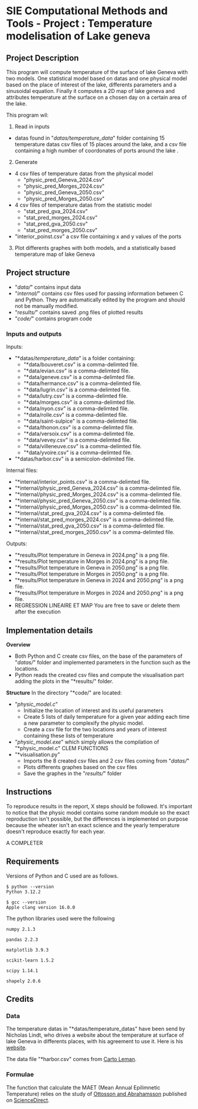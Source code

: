 # SIE Computational Methods and Tools - Project : Temperature modelisation of Lake geneva

## Project Description

This program will compute temperature of the surface of lake Geneva with two models.
One statistical model based on datas and one physical model based on the place of interest of the lake, differents parameters and a sinusoidal equation.
Finally it computes a 2D map of lake geneva and attributes temperature at the surface on a chosen day on a certain area of the lake. 

This program wil:
1. Read in inputs
  - datas found in "*datas/temperature_data*" folder containing 15 temperature datas csv files of 15 places around the lake, and a csv file containing a high number of coordonates of ports around the lake .
2. Generate
  - 4 csv files of temperature datas from the physical model
    - "physic_pred_Geneva_2024.csv"
    - "physic_pred_Morges_2024.csv"
    - "physic_pred_Geneva_2050.csv"
    - "physic_pred_Morges_2050.csv"
  - 4 csv files of temperature datas from the statistic model
    - "stat_pred_gva_2024.csv"
    - "stat_pred_morges_2024.csv"
    - "stat_pred_gva_2050.csv"
    - "stat_pred_morges_2050.csv"
  - "interior_poinst.csv" a csv file containing x and y values of the ports
3. Plot differents graphes with both models, and a statistically based temperature map of lake Geneva

## Project structure

- "*data/*" contains input data
- "*internal/*" contains csv files used for passing information between C and Python. They are automatically
edited by the program and should not be manually modified.
- "*results/*" contains saved .png files of plotted results
- "*code/*" contains program code

### Inputs and outputs

Inputs:
- "*datas/*temperature_data*" is a folder containing:
  - "*data/bouveret.csv" is a comma-delimted file.
  - "*data/evian.csv" is a comma-delimted file.
  - "*data/geneve.csv" is a comma-delimted file.
  - "*data/hermance.csv" is a comma-delimted file.
  - "*data/lugrin.csv" is a comma-delimted file.
  - "*data/lutry.csv" is a comma-delimted file.
  - "*data/morges.csv" is a comma-delimted file.
  - "*data/nyon.csv" is a comma-delimted file.
  - "*data/rolle.csv" is a comma-delimted file.
  - "*data/saint-sulpice" is a comma-delimted file.
  - "*data/thonon.csv" is a comma-delimted file.
  - "*data/versoix.csv" is a comma-delimted file.
  - "*data/vevey.csv" is a comma-delimted file.
  - "*data/villeneuve.csv" is a comma-delimted file.
  - "*data/yvoire.csv" is a comma-delimted file.
- "*datas/harbor.csv" is a semicolon-delimited file.

Internal files:
  - "*internal/interior_points.csv" is a comma-delimted file.
  - "*internal/physic_pred_Geneva_2024.csv" is a comma-delimted file.
  - "*internal/physic_pred_Morges_2024.csv" is a comma-delimted file.
  - "*internal/physic_pred_Geneva_2050.csv" is a comma-delimted file.
  - "*internal/physic_pred_Morges_2050.csv" is a comma-delimted file.
  - "*internal/stat_pred_gva_2024.csv" is a comma-delimted file.
  - "*internal/stat_pred_morges_2024.csv" is a comma-delimted file.
  - "*internal/stat_pred_gva_2050.csv" is a comma-delimted file.
  - "*internal/stat_pred_morges_2050.csv" is a comma-delimted file.


Outputs:
- "*results/Plot temperature in Geneva in 2024.png" is a png file.
- "*results/Plot temperature in Morges in 2024.png" is a png file.
- "*results/Plot temperature in Geneva in 2050.png" is a png file.
- "*results/Plot temperature in Morges in 2050.png" is a png file.
- "*results/Plot temperature in Geneva in 2024 and 2050.png" is a png file.
- "*results/Plot temperature in Morges in 2024 and 2050.png" is a png file.
- REGRESSION LINEAIRE ET MAP
You are free to save or delete them after the execution

## Implementation details

**Overview**
- Both Python and C create csv files, on the base of the parameters of "*datas/*" folder and implemented
parameters in the function such as the locations.
- Python reads the created csv files and compute the visualisation part adding the plots in the "*results/" folder.

**Structure** In the directory "*code/" are located:
- "*physic_model.c*"
  - Initialize the location of interest and its useful parameters
  - Create 5 lists of daily temperature for a given year adding each time a new parameter to complexify the physic model.
  - Create a csv file for the two locations and years of interest containing these lists of temperature
- "*physic_model.exe*" which simply allows the compilation of "*physic_model.c"
CLEM FUNCTIONS
- "*visualisation.py"
  - Imports the 8 created csv files and 2 csv files coming from "*datas/*"
  - Plots differents graphes based on the csv files
  - Save the graphes in the "*results/*" folder


## Instructions

To reproduce results in the report, X steps should be followed. It's important to notice that the physic model contains some random module so the exact reproduction isn't possible, but the differences is implemented on purpose because the wheater isn't an exact science and the yearly temperature doesn't reproduce exactly for each year.

A COMPLETER

## Requirements

Versions of Python and C used are as follows.
```
$ python --version
Python 3.12.2

$ gcc --version
Apple clang version 16.0.0
```
The python libraries used were the following
```
numpy 2.1.3

pandas 2.2.3

matplotlib 3.9.3

scikit-learn 1.5.2

scipy 1.14.1

shapely 2.0.6
```

## Credits

### Data

The temperature datas in "*datas/temperature_datas" have been send by Nicholas Lindt, who drives a website about the temperature at surface of lake Geneva in differents places, with his agreement to use it. Here is his [website](https://lake.lindt.one).

The data file "*harbor.csv" comes from [Carto Leman](https://www.arcgis.com/apps/webappviewer/index.html?id=efb2bdccfdcf4fc18814426a63b5f6fa&extent=672740.9389%2C5810352.5672%2C705608.861%2C5825506.208%2C102100).

### Formulae

The function that calculate the MAET (Mean Annual Epilimnetic Temperature) relies on the study of [Ottosson and Abrahamsson](https://www.sciencedirect.com/science/article/pii/S0304380098000672?via%3Dihub) published on [ScienceDirect](https://www.sciencedirect.com/).